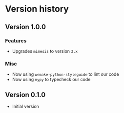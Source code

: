 # Version history

## Version 1.0.0

### Features

- Upgrades `mimesis` to version `3.x`

### Misc

- Now using `wemake-python-styleguide` to lint our code
- Now using `mypy` to typecheck our code


## Version 0.1.0

- Initial version
